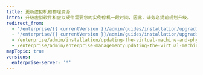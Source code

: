```yaml
---
title: 更新虚拟机和物理资源
intro: 升级虚拟软件和虚拟硬件需要您的实例停机一段时间，因此，请务必提前规划升级。
redirect_from:
  - '/enterprise/{{ currentVersion }}/admin/guides/installation/upgrading-the-vm/'
  - '/enterprise/{{ currentVersion }}/admin/guides/installation/upgrading-physical-resources/'
  - /enterprise/admin/installation/updating-the-virtual-machine-and-physical-resources
  - /enterprise/admin/enterprise-management/updating-the-virtual-machine-and-physical-resources
mapTopic: true
versions:
  enterprise-server: '*'
---
```


